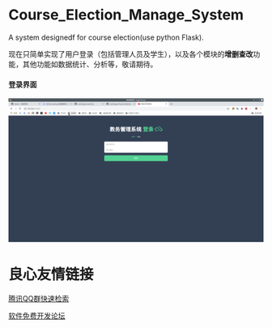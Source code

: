 # Course_Election_Manage_System
A system designedf for course election(use python Flask). 

现在只简单实现了用户登录（包括管理人员及学生），以及各个模块的**增删查改**功能，其他功能如数据统计、分析等，敬请期待。

#### 登录界面
![登录UI界面](https://github.com/cauchyguo/Course_Election_Manage_System/blob/master/static/assets/img/Login_UI.png "Login_UI")


 # 良心友情链接

[腾讯QQ群快速检索](http://u.720life.cn/s/8cf73f7c)

[软件免费开发论坛](http://u.720life.cn/s/bbb01dc0)